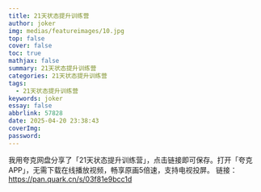```yaml
---
title: 21天状态提升训练营
author: joker
img: medias/featureimages/10.jpg
top: false
cover: false
toc: true
mathjax: false
summary: 21天状态提升训练营
categories: 21天状态提升训练营
tags:
  - 21天状态提升训练营
keywords: joker
essay: false
abbrlink: 57828
date: 2025-04-20 23:38:43
coverImg:
password:
---
```


我用夸克网盘分享了「21天状态提升训练营」，点击链接即可保存。打开「夸克APP」，无需下载在线播放视频，畅享原画5倍速，支持电视投屏。
链接：https://pan.quark.cn/s/03f81e9bcc1d
